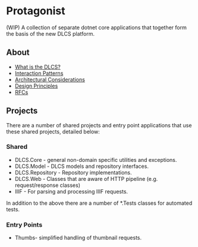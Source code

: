 # Protagonist

(WIP) A collection of separate dotnet core applications that together form the basis of the new DLCS platform.

## About

* [What is the DLCS?](docs/what-is-dlcs-io.md)
* [Interaction Patterns](https://github.com/dlcs/protagonist/issues?q=is%3Aissue+label%3A%22Interaction+Pattern%22+sort%3Acreated-asc)
* [Architectural Considerations](docs/architectural-considerations.md)
* [Design Principles](docs/rfcs/006-Design-Principles.md)
* [RFCs](docs/rfcs)

## Projects

There are a number of shared projects and entry point applications that use these shared projects, detailed below:

### Shared

* DLCS.Core - general non-domain specific utilities and exceptions.
* DLCS.Model - DLCS models and repository interfaces.
* DLCS.Repository - Repository implementations.
* DLCS.Web - Classes that are aware of HTTP pipeline (e.g. request/response classes)
* IIIF - For parsing and processing IIIF requests.

In addition to the above there are a number of *.Tests classes for automated tests.

### Entry Points

* Thumbs- simplified handling of thumbnail requests.